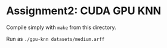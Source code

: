# Assignment2: CUDA GPU KNN

Compile simply with `make` from this directory.

Run as `./gpu-knn datasets/medium.arff`